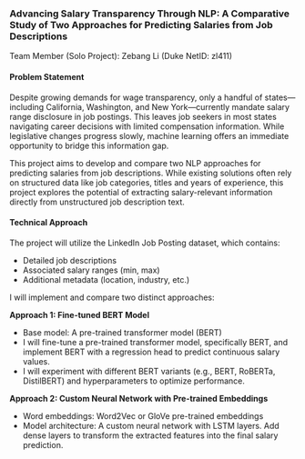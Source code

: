 ### Advancing Salary Transparency Through NLP: A Comparative Study of Two Approaches for Predicting Salaries from Job Descriptions

Team Member (Solo Project): Zebang Li (Duke NetID: zl411)

#### Problem Statement

Despite growing demands for wage transparency, only a handful of states—including California, Washington, and New York—currently mandate salary range disclosure in job postings. This leaves job seekers in most states navigating career decisions with limited compensation information. While legislative changes progress slowly, machine learning offers an immediate opportunity to bridge this information gap.

This project aims to develop and compare two NLP approaches for predicting salaries from job descriptions. While existing solutions often rely on structured data like job categories, titles and years of experience, this project explores the potential of extracting salary-relevant information directly from unstructured job description text.

#### Technical Approach

The project will utilize the LinkedIn Job Posting dataset, which contains:

- Detailed job descriptions
- Associated salary ranges (min, max)
- Additional metadata (location, industry, etc.)

I will implement and compare two distinct approaches:

**Approach 1: Fine-tuned BERT Model**

- Base model: A pre-trained transformer model (BERT)
- I will fine-tune a pre-trained transformer model, specifically BERT, and implement BERT with a regression head to predict continuous salary values.
- I will experiment with different BERT variants (e.g., BERT, RoBERTa, DistilBERT) and hyperparameters to optimize performance.

**Approach 2: Custom Neural Network with Pre-trained Embeddings**

- Word embeddings: Word2Vec or GloVe pre-trained embeddings
- Model architecture: A custom neural network with LSTM layers. Add dense layers to transform the extracted features into the final salary prediction.
